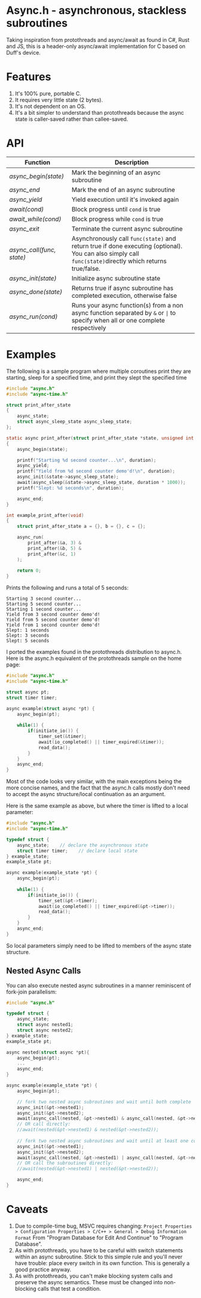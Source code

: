 # Async.h - asynchronous, stackless subroutines

Taking inspiration from protothreads and async/await as found in C#, Rust and JS,
this is a header-only async/await implementation for C based on Duff's device.

# Features

1. It's 100% pure, portable C.
2. It requires very little state (2 bytes).
3. It's not dependent on an OS.
4. It's a bit simpler to understand than protothreads because the async state
   is caller-saved rather than callee-saved.

# API

Function|Description
--------|-----------
*async_begin(state)*|Mark the beginning of an async subroutine
*async_end*|Mark the end of an async subroutine
*async_yield*|Yield execution until it's invoked again
*await(cond)*|Block progress until `cond` is true
*await_while(cond)*|Block progress while `cond` is true
*async_exit*|Terminate the current async subroutine
*async_call(func, state)*|Asynchronously call `func(state)` and return true if done executing (optional). You can also simply call `func(state)`directly which returns true/false.
*async_init(state)*|Initialize async subroutine state
*async_done(state)*|Returns true if async subroutine has completed execution, otherwise false
*async_run(cond)*|Runs your async function(s) from a non async function separated by `&` or `\|` to specify when all or one complete respectively

# Examples

The following is a sample program where multiple coroutines print they are starting, sleep for a specified time, and
print they slept the specified time
```c
#include "async.h"
#include "async-time.h"

struct print_after_state
{
    async_state;
    struct async_sleep_state async_sleep_state;
};

static async print_after(struct print_after_state *state, unsigned int duration)
{
    async_begin(state);

    printf("Starting %d second counter...\n", duration);
    async_yield;
    printf("Yield from %d second counter demo'd!\n", duration);
    async_init(&state->async_sleep_state);
    await(async_sleep(&state->async_sleep_state, duration * 1000));
    printf("Slept: %d seconds\n", duration);

    async_end;
}

int example_print_after(void)
{
    struct print_after_state a = {}, b = {}, c = {};

    async_run(
        print_after(&a, 3) &
        print_after(&b, 5) &
        print_after(&c, 1)
    );
    
    return 0;
}
```

Prints the following and runs a total of 5 seconds:

```
Starting 3 second counter...
Starting 5 second counter...
Starting 1 second counter...
Yield from 3 second counter demo'd!
Yield from 5 second counter demo'd!
Yield from 1 second counter demo'd!
Slept: 1 seconds
Slept: 3 seconds
Slept: 5 seconds
```

I ported the examples found in the protothreads distribution to async.h. Here
is the async.h equivalent of the protothreads sample on the home page:
```c
#include "async.h"
#include "async-time.h"

struct async pt;
struct timer timer;

async example(struct async *pt) {
    async_begin(pt);
    
    while(1) {
        if(initiate_io()) {
            timer_set(&timer);
            await(io_completed() || timer_expired(&timer));
            read_data();
        }
    }
    async_end;
}
```
Most of the code looks very similar, with the main exceptions being the
more concise names, and the fact that the async.h calls mostly don't need
to accept the async structure/local continuation as an argument.

Here is the same example as above, but where the timer is lifted to
a local parameter:
```c
#include "async.h"
#include "async-time.h"

typedef struct { 
    async_state;    // declare the asynchronous state
    struct timer timer;    // declare local state
} example_state;
example_state pt;

async example(example_state *pt) {
    async_begin(pt);
    
    while(1) {
        if(initiate_io()) {
            timer_set(&pt->timer);
            await(io_completed() || timer_expired(&pt->timer));
            read_data();
        }
    }
    async_end;
}
```
So local parameters simply need to be lifted to members of the async
state structure.

## Nested Async Calls

You can also execute nested async subroutines in a manner reminiscent of
fork-join parallelism:
```C
#include "async.h"

typedef struct { 
    async_state;
    struct async nested1;
    struct async nested2;
} example_state;
example_state pt;

async nested(struct async *pt){
    async_begin(pt);
    ...
    async_end;
}

async example(example_state *pt) {
    async_begin(pt);

    // fork two nested async subroutines and wait until both complete
    async_init(&pt->nested1);
    async_init(&pt->nested2);
    await(async_call(nested, &pt->nested1) & async_call(nested, &pt->nested2));
    // OR call directly:
    //await(nested(&pt->nested1) & nested(&pt->nested2));
    
    // fork two nested async subroutines and wait until at least one completes
    async_init(&pt->nested1);
    async_init(&pt->nested2);
    await(async_call(nested, &pt->nested1) | async_call(nested, &pt->nested2));
    // OR call the subroutines directly:
    //await(nested(&pt->nested1) | nested(&pt->nested2));

    async_end;
}
```

# Caveats

1. Due to compile-time bug, MSVC requires changing:
    `Project Properties > Configuration Properties > C/C++ > General > Debug Information Format`
   From "Program Database for Edit And Continue" to "Program Database".
2. As with protothreads, you have to be careful with switch statements
   within an async subroutine. Stick to this simple rule and you'll
   never have trouble: place every switch in its own function. This is
   generally a good practice anyway.
3. As with protothreads, you can't make blocking system calls and preserve
   the async semantics. These must be changed into non-blocking calls that
   test a condition.
